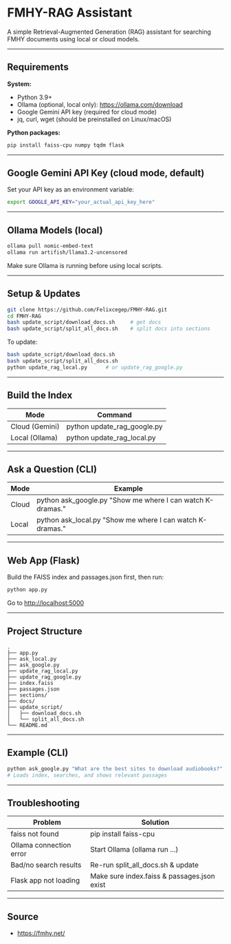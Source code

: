 # FMHY-RAG Assistant

A simple Retrieval-Augmented Generation (RAG) assistant for searching FMHY documents using local or cloud models.

---

## Requirements

**System:**
- Python 3.9+
- Ollama (optional, local only): https://ollama.com/download
- Google Gemini API key (required for cloud mode)
- jq, curl, wget (should be preinstalled on Linux/macOS)

**Python packages:**
```bash
pip install faiss-cpu numpy tqdm flask
```

---

## Google Gemini API Key (cloud mode, default)

Set your API key as an environment variable:
```bash
export GOOGLE_API_KEY="your_actual_api_key_here"
```

---

## Ollama Models (local)

```bash
ollama pull nomic-embed-text
ollama run artifish/llama3.2-uncensored
```
Make sure Ollama is running before using local scripts.

---

## Setup & Updates

```bash
git clone https://github.com/Felixcegep/FMHY-RAG.git
cd FMHY-RAG
bash update_script/download_docs.sh     # get docs
bash update_script/split_all_docs.sh    # split docs into sections
```

To update:
```bash
bash update_script/download_docs.sh
bash update_script/split_all_docs.sh
python update_rag_local.py      # or update_rag_google.py
```

---

## Build the Index

| Mode          | Command                       |
|---------------|------------------------------|
| Cloud (Gemini)| python update_rag_google.py  |
| Local (Ollama)| python update_rag_local.py   |

---

## Ask a Question (CLI)

| Mode   | Example                                                    |
|--------|------------------------------------------------------------|
| Cloud  | python ask_google.py "Show me where I can watch K-dramas." |
| Local  | python ask_local.py "Show me where I can watch K-dramas."  |

---

## Web App (Flask)

Build the FAISS index and passages.json first, then run:
```bash
python app.py
```
Go to [http://localhost:5000](http://localhost:5000)

---

## Project Structure

```
.
├── app.py
├── ask_local.py
├── ask_google.py
├── update_rag_local.py
├── update_rag_google.py
├── index.faiss
├── passages.json
├── sections/
├── docs/
├── update_script/
│   ├── download_docs.sh
│   └── split_all_docs.sh
└── README.md
```

---

## Example (CLI)

```bash
python ask_google.py "What are the best sites to download audiobooks?"
# Loads index, searches, and shows relevant passages
```

---

## Troubleshooting

| Problem                    | Solution                             |
|----------------------------|--------------------------------------|
| faiss not found            | pip install faiss-cpu                |
| Ollama connection error    | Start Ollama (ollama run ...)        |
| Bad/no search results      | Re-run split_all_docs.sh & update    |
| Flask app not loading      | Make sure index.faiss & passages.json exist |

---

## Source

- https://fmhy.net/
